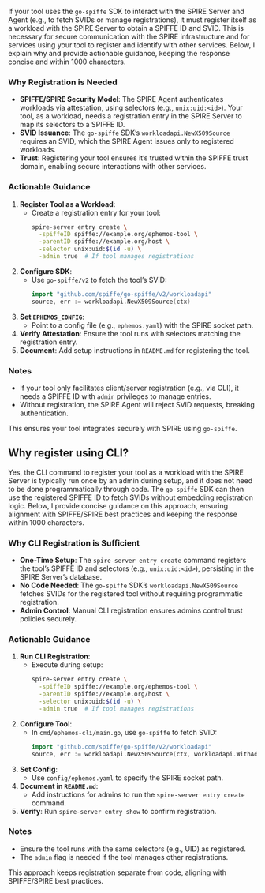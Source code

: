 If your tool uses the `go-spiffe` SDK to interact with the SPIRE Server and Agent (e.g., to fetch SVIDs or manage registrations), it must register itself as a workload with the SPIRE Server to obtain a SPIFFE ID and SVID. This is necessary for secure communication with the SPIRE infrastructure and for services using your tool to register and identify with other services. Below, I explain why and provide actionable guidance, keeping the response concise and within 1000 characters.

### Why Registration is Needed
- **SPIFFE/SPIRE Security Model**: The SPIRE Agent authenticates workloads via attestation, using selectors (e.g., `unix:uid:<id>`). Your tool, as a workload, needs a registration entry in the SPIRE Server to map its selectors to a SPIFFE ID.
- **SVID Issuance**: The `go-spiffe` SDK’s `workloadapi.NewX509Source` requires an SVID, which the SPIRE Agent issues only to registered workloads.
- **Trust**: Registering your tool ensures it’s trusted within the SPIFFE trust domain, enabling secure interactions with other services.

### Actionable Guidance
1. **Register Tool as a Workload**:
   - Create a registration entry for your tool:
     ```bash
     spire-server entry create \
       -spiffeID spiffe://example.org/ephemos-tool \
       -parentID spiffe://example.org/host \
       -selector unix:uid:$(id -u) \
       -admin true  # If tool manages registrations
     ```
2. **Configure SDK**:
   - Use `go-spiffe/v2` to fetch the tool’s SVID:
     ```go
     import "github.com/spiffe/go-spiffe/v2/workloadapi"
     source, err := workloadapi.NewX509Source(ctx)
     ```
3. **Set `EPHEMOS_CONFIG`**:
   - Point to a config file (e.g., `ephemos.yaml`) with the SPIRE socket path.
4. **Verify Attestation**: Ensure the tool runs with selectors matching the registration entry.
5. **Document**: Add setup instructions in `README.md` for registering the tool.

### Notes
- If your tool only facilitates client/server registration (e.g., via CLI), it needs a SPIFFE ID with `admin` privileges to manage entries.
- Without registration, the SPIRE Agent will reject SVID requests, breaking authentication.

This ensures your tool integrates securely with SPIRE using `go-spiffe`.

## Why register using CLI?

Yes, the CLI command to register your tool as a workload with the SPIRE Server is typically run once by an admin during setup, and it does not need to be done programmatically through code. The `go-spiffe` SDK can then use the registered SPIFFE ID to fetch SVIDs without embedding registration logic. Below, I provide concise guidance on this approach, ensuring alignment with SPIFFE/SPIRE best practices and keeping the response within 1000 characters.

### Why CLI Registration is Sufficient
- **One-Time Setup**: The `spire-server entry create` command registers the tool’s SPIFFE ID and selectors (e.g., `unix:uid:<id>`), persisting in the SPIRE Server’s database.
- **No Code Needed**: The `go-spiffe` SDK’s `workloadapi.NewX509Source` fetches SVIDs for the registered tool without requiring programmatic registration.
- **Admin Control**: Manual CLI registration ensures admins control trust policies securely.

### Actionable Guidance
1. **Run CLI Registration**:
   - Execute during setup:
     ```bash
     spire-server entry create \
       -spiffeID spiffe://example.org/ephemos-tool \
       -parentID spiffe://example.org/host \
       -selector unix:uid:$(id -u) \
       -admin true  # If tool manages registrations
     ```
2. **Configure Tool**:
   - In `cmd/ephemos-cli/main.go`, use `go-spiffe` to fetch SVID:
     ```go
     import "github.com/spiffe/go-spiffe/v2/workloadapi"
     source, err := workloadapi.NewX509Source(ctx, workloadapi.WithAddr("unix:///tmp/spire-agent.sock"))
     ```
3. **Set Config**:
   - Use `config/ephemos.yaml` to specify the SPIRE socket path.
4. **Document in `README.md`**:
   - Add instructions for admins to run the `spire-server entry create` command.
5. **Verify**: Run `spire-server entry show` to confirm registration.

### Notes
- Ensure the tool runs with the same selectors (e.g., UID) as registered.
- The `admin` flag is needed if the tool manages other registrations.

This approach keeps registration separate from code, aligning with SPIFFE/SPIRE best practices.
